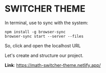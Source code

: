 # **SWITCHER THEME**

 

In terminal, use to sync with the system:
````
npm install -g browser-sync
browser-sync start --server --files
````
So, click and open the localhost URL

Let's create and structure our project.

**Link**: https://math-switcher-theme.netlify.app/